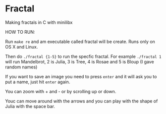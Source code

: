 # Fractal
Making fractals in C with minilibx

HOW TO RUN:

Run `make re` and am executable called fractal will be create. Runs only on OS X and Linux.

Then do `./fractal {1-5}` to run the specfic fractal.
For example `./fractal 1` will run Mandelbrot, 2 is Julia, 3 is Tree, 4 is Rosae and 5 is Bloup (I gave random names)

If you want to save an image you need to press `enter` and it will ask you to put a name, just hit `enter` again.

You can zoom with + and - or by scrolling up or down.

Youc can move around with the arrows and you can play with the shape of Julia with the space bar.

